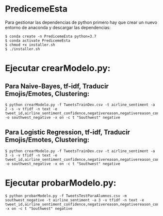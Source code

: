 # PredicemeEsta
Para gestionar las dependencias de python primero hay que crear un nuevo entorno de anaconda y descargar las dependencias:
```
$ conda create -n PredicemeEsta python=3.7
$ conda activate PredicemeEsta
$ chmod +x installer.sh
$ ./installer.sh
```
# Ejecutar crearModelo.py:
## Para Naive-Bayes, tf-idf, Traducir Emojis/Emotes, Clustering:
```
$ python crearModelo.py -f TweetsTrainDev.csv -t airline_sentiment -a 2 -s -v tfidf -n text -e tweet_id,airline_sentiment_confidence,negativereason,negativereason_confidence,name,retweet_count -o southwest_negative -x on -c t "Southwest" negative
```
## Para Logistic Regression, tf-idf, Traducir Emojis/Emotes, Clustering:
```
$ python crearModelo.py -f TweetsTrainDev.csv -t airline_sentiment -a 3 -s -v tfidf -n text -e tweet_id,airline_sentiment_confidence,negativereason,negativereason_confidence,name,retweet_count -o southwest_negative -x on -c t "Southwest" negative
 ```
# Ejecutar probarModelo.py:
```
$ python probarModelo.py -f TweetsTestParaAlumnos.csv -m southwest_negative -t airline_sentiment -a 3 -v tfidf -n text -e tweet_id,airline_sentiment_confidence,negativereason,negativereason_confidence,name,retweet_count -x on -c t "Southwest" negative
```
